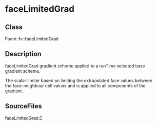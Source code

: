 # faceLimitedGrad 
## Class
Foam::fv::faceLimitedGrad

## Description
faceLimitedGrad gradient scheme applied to a runTime selected base gradient
scheme.

The scalar limiter based on limiting the extrapolated face values
between the face-neighbour cell values and is applied to all components
of the gradient.

## SourceFiles
faceLimitedGrad.C


